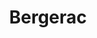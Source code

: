 ---
title: Bergerac
date: 
draft: false

# descripcion
description : Cuadraditos de plata con nácar chicos

materials: Plata 925

color: Plateado

dimensions: 0,7cm

code: 01-04-0142

type: "Aros"

categories: []

# Images
# first image will be shown in the product page
images:
  # - image: "images/path_to_image"
  # La ubicacion de las imagenes es imagenes/Aros/Aros.Piedras/01-04-0142-bergerac
  - image: "./images/aros/piedras/01-04-0142-cuadraditos-de-plata-con-nacar-chicos_a.jpeg"
  - image: "./images/aros/piedras/01-04-0142-cuadraditos-de-plata-con-nacar-chicos_b.jpeg"
---